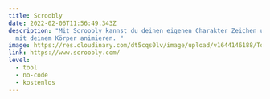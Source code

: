 ```yaml
---
title: Scroobly
date: 2022-02-06T11:56:49.343Z
description: "Mit Scroobly kannst du deinen eigenen Charakter Zeichen und später
  mit deinem Körper animieren. "
image: https://res.cloudinary.com/dt5cqs0lv/image/upload/v1644146188/Tools/Tool/Screenshot_2022-02-06_at_12-09-22_Scroobly_-_Scrooble_a_doodle_Bring_it_to_life_jk9vob.jpg
link: https://www.scroobly.com/
level:
  - tool
  - no-code
  - kostenlos
---
```

